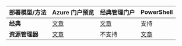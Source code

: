 |**部署模型/方法**|**Azure 门户预览**| **经典管理门户** | **PowerShell**|
|-------------------------------------|-----------------|---------------------|---------------|
|**经典** | [文章](../articles/vpn-gateway/vpn-gateway-howto-point-to-site-classic-azure-portal.md)| [文章](../articles/vpn-gateway/vpn-gateway-point-to-site-create.md) | 支持 |
|**资源管理器** |[文章](../articles/vpn-gateway/vpn-gateway-howto-point-to-site-resource-manager-portal.md)| 不支持 | [文章](../articles/vpn-gateway/vpn-gateway-howto-point-to-site-rm-ps.md) |

<!---HONumber=Mooncake_1031_2016-->
